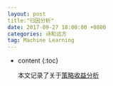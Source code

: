```yaml
---
layout: post
title:"归因分析"
date: 2017-09-27 18:00:00 +0800 
categories: 诗和远方
tag: Machine Learning
---
```

* content
{:toc}

  本文记录了关于[策略收益分析](https://zhuanlan.zhihu.com/p/28318319)